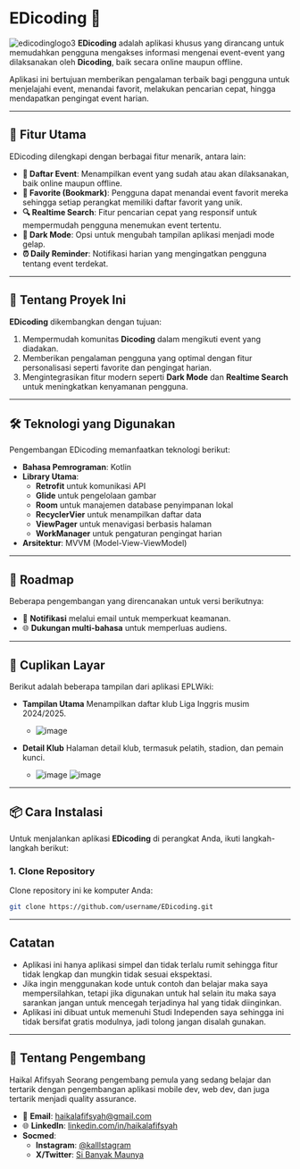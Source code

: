 # **EDicoding** 🎉  
![edicodinglogo3](https://github.com/user-attachments/assets/7127554e-b309-4fae-95e6-b33dcd51a9f5)
**EDicoding** adalah aplikasi khusus yang dirancang untuk memudahkan pengguna mengakses informasi mengenai event-event yang dilaksanakan oleh **Dicoding**, baik secara online maupun offline.  

Aplikasi ini bertujuan memberikan pengalaman terbaik bagi pengguna untuk menjelajahi event, menandai favorit, melakukan pencarian cepat, hingga mendapatkan pengingat event harian.

---

## **📌 Fitur Utama**
EDicoding dilengkapi dengan berbagai fitur menarik, antara lain:  
- **📅 Daftar Event**: Menampilkan event yang sudah atau akan dilaksanakan, baik online maupun offline.  
- **🔖 Favorite (Bookmark)**: Pengguna dapat menandai event favorit mereka sehingga setiap perangkat memiliki daftar favorit yang unik.  
- **🔍 Realtime Search**: Fitur pencarian cepat yang responsif untuk mempermudah pengguna menemukan event tertentu.  
- **🌙 Dark Mode**: Opsi untuk mengubah tampilan aplikasi menjadi mode gelap.  
- **⏰ Daily Reminder**: Notifikasi harian yang mengingatkan pengguna tentang event terdekat.  

---

## **📖 Tentang Proyek Ini**
**EDicoding** dikembangkan dengan tujuan:  
1. Mempermudah komunitas **Dicoding** dalam mengikuti event yang diadakan.  
2. Memberikan pengalaman pengguna yang optimal dengan fitur personalisasi seperti favorite dan pengingat harian.  
3. Mengintegrasikan fitur modern seperti **Dark Mode** dan **Realtime Search** untuk meningkatkan kenyamanan pengguna.  

---

## **🛠️ Teknologi yang Digunakan**
Pengembangan EDicoding memanfaatkan teknologi berikut:  
- **Bahasa Pemrograman**: Kotlin   
- **Library Utama**:  
  - **Retrofit** untuk komunikasi API  
  - **Glide** untuk pengelolaan gambar
  - **Room** untuk manajemen database penyimpanan lokal
  - **RecyclerVier** untuk menampilkan daftar data
  - **ViewPager** untuk menavigasi berbasis halaman
  - **WorkManager** untuk pengaturan pengingat harian  
- **Arsitektur**: MVVM (Model-View-ViewModel)  

---

## **🚀 Roadmap**
Beberapa pengembangan yang direncanakan untuk versi berikutnya:

- 🔔 **Notifikasi** melalui email untuk memperkuat keamanan.
- 🌐 **Dukungan multi-bahasa** untuk memperluas audiens.

---

## **📸 Cuplikan Layar**
Berikut adalah beberapa tampilan dari aplikasi EPLWiki:

- **Tampilan Utama**
Menampilkan daftar klub Liga Inggris musim 2024/2025.
  - ![image](https://github.com/user-attachments/assets/764f7fa7-a43c-4e4d-aa07-7112dbc2ad4f)

- **Detail Klub**
Halaman detail klub, termasuk pelatih, stadion, dan pemain kunci.
  - ![image](https://github.com/user-attachments/assets/2f4f0b2d-66ef-4dcc-bf77-fe1323180f95) ![image](https://github.com/user-attachments/assets/ab4d29a6-db1c-4e15-90ff-67f7c3d2fc5f)

---

## **📦 Cara Instalasi**
Untuk menjalankan aplikasi **EDicoding** di perangkat Anda, ikuti langkah-langkah berikut:  

### 1. **Clone Repository**  
Clone repository ini ke komputer Anda:  
```bash
git clone https://github.com/username/EDicoding.git
```

---

## **Catatan**
- Aplikasi ini hanya aplikasi simpel dan tidak terlalu rumit sehingga fitur tidak lengkap dan mungkin tidak sesuai ekspektasi.
- Jika ingin menggunakan kode untuk contoh dan belajar maka saya mempersilahkan, tetapi jika digunakan untuk hal selain itu maka saya sarankan jangan untuk mencegah terjadinya hal yang tidak diinginkan.
- Aplikasi ini dibuat untuk memenuhi Studi Independen saya sehingga ini tidak bersifat gratis modulnya, jadi tolong jangan disalah gunakan.

---

## **🌟 Tentang Pengembang**
Haikal Afifsyah
Seorang pengembang pemula yang sedang belajar dan tertarik dengan pengembangan aplikasi mobile dev, web dev, dan juga tertarik menjadi quality assurance.

- 📧 **Email**: haikalafifsyah@gmail.com
- 🌐 **LinkedIn**: [linkedin.com/in/haikalafifsyah](https://www.linkedin.com/in/hklfsyh-haikal/)
- **Socmed**:
  - **Instagram**: [@kalllstagram](https://www.instagram.com/kalllstagram/)
  - **X/Twitter**: [Si Banyak Maunya](https://x.com/MaujadiAnonimus)
